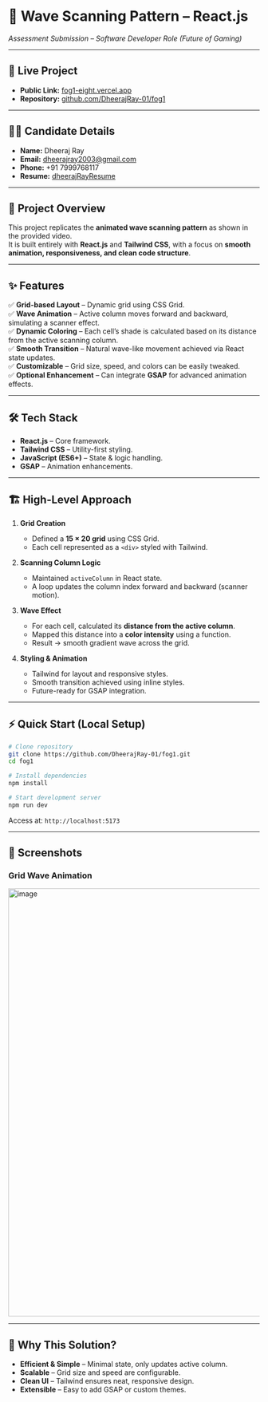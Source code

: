 # 🎨 Wave Scanning Pattern – React.js  
_Assessment Submission – Software Developer Role (Future of Gaming)_

---

## 🔗 Live Project
- **Public Link:** [fog1-eight.vercel.app](https://fog1-eight.vercel.app/)  
- **Repository:** [github.com/DheerajRay-01/fog1](https://github.com/DheerajRay-01/fog1)  

---

## 👨‍💻 Candidate Details
- **Name:** Dheeraj Ray  
- **Email:** dheerajray2003@gmail.com  
- **Phone:** +91 7999768117  
- **Resume:** [dheerajRayResume](https://drive.google.com/file/d/1IauyW58pxUijk9Eop2xqMROM3zsAx7Q0/view?usp=sharing)  

---

## 📌 Project Overview
This project replicates the **animated wave scanning pattern** as shown in the provided video.  
It is built entirely with **React.js** and **Tailwind CSS**, with a focus on **smooth animation, responsiveness, and clean code structure**.

---

## ✨ Features
✅ **Grid-based Layout** – Dynamic grid using CSS Grid.  
✅ **Wave Animation** – Active column moves forward and backward, simulating a scanner effect.  
✅ **Dynamic Coloring** – Each cell’s shade is calculated based on its distance from the active scanning column.  
✅ **Smooth Transition** – Natural wave-like movement achieved via React state updates.  
✅ **Customizable** – Grid size, speed, and colors can be easily tweaked.  
✅ **Optional Enhancement** – Can integrate **GSAP** for advanced animation effects.  

---

## 🛠️ Tech Stack
- **React.js** – Core framework.  
- **Tailwind CSS** – Utility-first styling.  
- **JavaScript (ES6+)** – State & logic handling.  
- **GSAP** – Animation enhancements.  

---

## 🏗️ High-Level Approach
1. **Grid Creation**  
   - Defined a **15 × 20 grid** using CSS Grid.  
   - Each cell represented as a `<div>` styled with Tailwind.  

2. **Scanning Column Logic**  
   - Maintained `activeColumn` in React state.  
   - A loop updates the column index forward and backward (scanner motion).  

3. **Wave Effect**  
   - For each cell, calculated its **distance from the active column**.  
   - Mapped this distance into a **color intensity** using a function.  
   - Result → smooth gradient wave across the grid.  

4. **Styling & Animation**  
   - Tailwind for layout and responsive styles.  
   - Smooth transition achieved using inline styles.  
   - Future-ready for GSAP integration.  

---

## ⚡ Quick Start (Local Setup)
```bash
# Clone repository
git clone https://github.com/DheerajRay-01/fog1.git
cd fog1

# Install dependencies
npm install

# Start development server
npm run dev
````

Access at: `http://localhost:5173`

---

## 📸 Screenshots

### Grid Wave Animation

<img width="1878" height="858" alt="image" src="https://github.com/user-attachments/assets/de3a7746-31c8-41fc-b047-2dcbc515aabe" />


---

## 🎯 Why This Solution?

* **Efficient & Simple** – Minimal state, only updates active column.
* **Scalable** – Grid size and speed are configurable.
* **Clean UI** – Tailwind ensures neat, responsive design.
* **Extensible** – Easy to add GSAP or custom themes.

